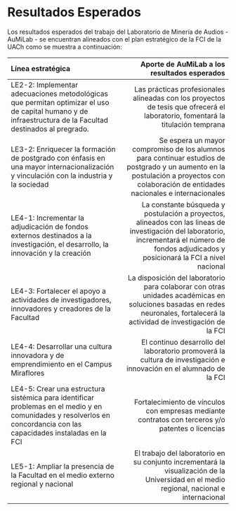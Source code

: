# Resultados Esperados

Los resultados esperados del trabajo del Laboratorio de Minería de Audios - AuMiLab - se encuentran alineados con el plan estratégico de la FCI de la UACh como se muestra a continuación:

| Línea estratégica      | Aporte de AuMiLab a los resultados esperados |
| :---        |    ----:   |
| LE2-2: Implementar adecuaciones metodológicas que permitan optimizar el uso de capital humano y de infraestructura de la Facultad destinados al pregrado.        | Las prácticas profesionales alineadas con los proyectos de tesis que ofrecerá el laboratorio, fomentará la titulación temprana|
| LE3-2: Enriquecer la formación de postgrado con énfasis en una mayor internacionalización y vinculación con la industria y la sociedad   | Se espera un mayor compromiso de los alumnos para continuar estudios de postgrado y un aumento en la postulación a proyectos con colaboración de entidades nacionales e internacionales |
|LE4-1: Incrementar la adjudicación de fondos externos destinados a la investigación, el desarrollo, la innovación y la creación|La constante búsqueda y postulación a proyectos, alineados con las lineas de investigación del laboratorio, incrementará el número de fondos adjudicados y posicionará la FCI a nivel nacional |
| LE4-3: Fortalecer el apoyo a actividades de investigadores, innovadores y creadores de la Facultad | La disposición del laboratorio para colaborar con otras unidades académicas en soluciones basadas en redes neuronales, fortalecerá la actividad de investigación de la FCI |
|LE4-4: Desarrollar una cultura innovadora y de emprendimiento en el Campus Miraflores| El continuo desarrollo del laboratorio promoverá la cultura de investigación e innovación en el alumnado de la FCI |
|LE4-5: Crear una estructura sistémica para identificar problemas en el medio y en comunidades y resolverlos en concordancia con las capacidades instaladas en la FCI|Fortalecimiento de vínculos con empresas mediante contratos con terceros y/o patentes o licencias|
|LE5-1: Ampliar la presencia de la Facultad en el medio externo regional y nacional| El trabajo del laboratorio en su conjunto incrementará la visualización de la Universidad en el medio regional, nacional e internacional |

